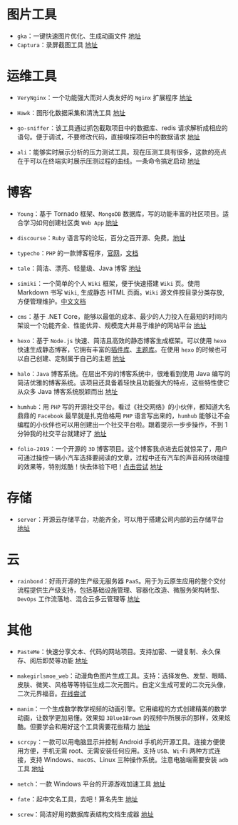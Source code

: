 # 图片工具

- `gka`：一键快速图片优化、生成动画文件  [地址](https://github.com/gkajs/gka)
- `Captura`：录屏截图工具  [地址](https://github.com/MathewSachin/Captura)



# 运维工具

- `VeryNginx`：一个功能强大而对人类友好的 `Nginx` 扩展程序 [地址](https://github.com/alexazhou/VeryNginx/blob/master/readme_zh.md)
- `Hawk`：图形化数据采集和清洗工具 [地址](https://github.com/ferventdesert/Hawk)
- `go-sniffer`：该工具通过抓包截取项目中的数据库、redis 请求解析成相应的语句。便于调试，不要修改代码，直接嗅探项目中的数据请求 [地址](https://github.com/40t/go-sniffer)

- `ali`：能够实时展示分析的压力测试工具。现在压测工具有很多，这款的亮点在于可以在终端实时展示压测过程的曲线。一条命令搞定启动 [地址](https://github.com/nakabonne/ali)



# 博客

- `Young`：基于 Tornado 框架、`MongoDB` 数据库，写的功能丰富的社区项目。适合学习如何创建社区类 `Web App` [地址](https://github.com/shiyanhui/Young/blob/master/README_CN.md)
- `discourse`：`Ruby` 语言写的论坛，百分之百开源、免费。[地址](https://github.com/discourse/discourse)
- `typecho`：`PHP` 的一款博客程序，[官网](http://typecho.org/)，[文档](http://docs.typecho.org/doku.php)
- `tale`：简洁、漂亮、轻量级、Java 博客  [地址](https://github.com/otale/tale)
- `simiki`：一个简单的个人 `Wiki` 框架，便于快速搭建 `Wiki` 页。使用 Markdown 书写 `Wiki`, 生成静态 HTML 页面。`Wiki` 源文件按目录分类存放, 方便管理维护。[中文文档](http://simiki.org/zh-docs/)
- `cms`：基于 .NET Core，能够以最低的成本、最少的人力投入在最短的时间内架设一个功能齐全、性能优异、规模庞大并易于维护的网站平台 [地址](https://github.com/siteserver/cms)
- `hexo`：基于 `Node.js` 快速、简洁且高效的静态博客生成框架。可以使用 `hexo` 快速生成静态博客，它拥有丰富的[插件库](https://hexo.io/plugins/)、[主题库](https://hexo.io/themes/)。在使用 `hexo` 的时候也可以自己创建、定制属于自己的主题 [地址](https://github.com/hexojs/hexo)
- `halo`：`Java` 博客系统。在层出不穷的博客系统中，很难看到使用 Java 编写的简洁优雅的博客系统。该项目还具备着轻快且功能强大的特点，这些特性使它从众多 Java 博客系统脱颖而出  [地址](https://github.com/halo-dev/halo)

- `humhub`：用 `PHP` 写的开源社交平台。看过《社交网络》的小伙伴，都知道大名鼎鼎的 `Facebook` 最早就是扎克伯格用 `PHP` 语言写出来的，`humhub` 能够让不会编程的小伙伴也可以用创建出一个社交平台啦。跟着提示一步步操作，不到 1 分钟我的社交平台就建好了 [地址](https://github.com/humhub/humhub)

- `folio-2019`：一个开源的 `3D` 博客项目。这个博客我点进去后就惊呆了，用户可通过操控一辆小汽车选择要阅读的文章，过程中还有汽车的声音和砖块碰撞的效果等，特别炫酷！快去体验下吧！[点击尝试](https://bruno-simon.com/) [地址](https://hellogithub.com/periodical/statistics/click/?target=https://github.com/brunosimon/folio-2019)




# 存储

- `server`：开源云存储平台，功能齐全，可以用于搭建公司内部的云存储平台 [地址](https://github.com/nextcloud/server)



# 云

- `rainbond`：好雨开源的生产级无服务器 `PaaS`。用于为云原生应用的整个交付流程提供生产级支持，包括基础设施管理、容器化改造、微服务架构转型、`DevOps` 工作流落地、混合云多云管理等  [地址](https://github.com/goodrain/rainbond)

 

# 其他

- `PasteMe`：快速分享文本、代码的网站项目。支持加密、一键复制、永久保存、阅后即焚等功能  [地址](https://github.com/LucienShui/PasteMe)

- `makegirlsmoe_web`：动漫角色图片生成工具。支持：选择发色、发型、眼睛、皮肤、微笑、风格等等特征生成二次元图片。自定义生成可爱的二次元头像，二次元界福音。[在线尝试](https://make.girls.moe/#/)

- `manim`：一个生成数学教学视频的动画引擎。它用编程的方式创建精美的数学动画，让数学更加易懂。效果如 `3Blue1Brown` 的视频中所展示的那样，效果炫酷。但要学会和用好这个工具需要花些精力 [地址](https://github.com/3b1b/manim)

- `scrcpy`：一款可以用电脑显示并控制 Android 手机的开源工具。连接方便使用方便，手机无需 root、无需安装任何应用。支持 `USB`、`Wi`-Fi 两种方式连接，支持 Windows、`macOS`、Linux 三种操作系统。注意电脑端需要安装 `adb` 工具 [地址](https://github.com/Genymobile/scrcpy)

- `netch`：一款 Windows 平台的开源游戏加速工具 [地址](https://github.com/netchx/netch)

- `fate`：起中文名工具，去吧！算名先生 [地址](https://github.com/godcong/fate)

- `screw`：简洁好用的数据库表结构文档生成器 [地址](https://github.com/pingfangushi/screw)
